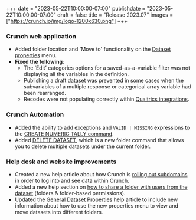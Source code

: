 +++
date = "2023-05-22T10:00:00-07:00"
publishdate = "2023-05-22T10:00:00-07:00"
draft = false
title = "Release 2023.07"
images = ["https://crunch.io/img/logo-1200x630.png"]
+++

### Crunch web application

- Added folder location and 'Move to' functionality on the [Dataset properties](https://help.crunch.io/hc/en-us/articles/360040059632-General-Dataset-Properties) menu.
- **Fixed the following**:
    - The ‘Edit’ categories options for a saved-as-a-variable filter was not displaying all the variables in the definition.
    - Publishing a draft dataset was prevented in some cases when the subvariables of a multiple response or categorical array variable had been rearranged.
    - Recodes were not populating correctly within [Qualtrics integrations](https://help.crunch.io/hc/en-us/sections/360013551691-Qualtrics).

### Crunch Automation

- Added the ability to add exceptions and `VALID | MISSING` expressions to the [CREATE NUMERIC TALLY command](https://help.crunch.io/hc/en-us/articles/360049946672-CREATE-NUMERIC-TALLY-command).
- Added [DELETE DATASET](https://help.crunch.io/hc/en-us/articles/15191525378445-DELETE-DATASETS-command), which is a new folder command that allows you to delete multiple datasets under the current folder.

### Help desk and website improvements

- Created a new help article about how Crunch is [rolling out subdomains](https://help.crunch.io/hc/en-us/articles/15190286100877-Transitioning-to-subdomains-in-Crunch) in order to log into and see data within Crunch.
- Added a new help section on [how to share a folder with users from the dataset](https://help.crunch.io/hc/en-us/articles/10491415512461-New-permissions-framework-how-to-share-datasets-in-folders-with-members-in-your-organization#toc1) (folders & folder-based permissions).
- Updated the [General Dataset Properties](https://help.crunch.io/hc/en-us/articles/360040059632-General-Dataset-Properties) help article to include new information about how to use the new properties menu to view and move datasets into different folders.
